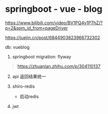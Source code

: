 # springboot - vue - blog



https://www.bilibili.com/video/BV1PQ4y1P7hZ/?p=2&spm_id_from=pageDriver


https://juejin.cn/post/6844903823966732302


db: vueblog

1. springboot migration: flyway
> https://zhuanlan.zhihu.com/p/304110137
2. api 返回结果统一

3. shiro-redis
    - 启动redis
4. jwt